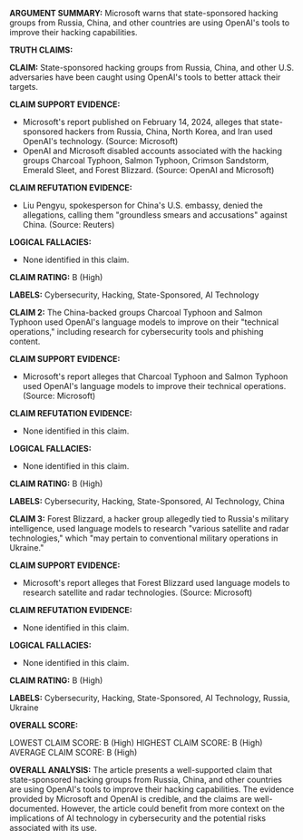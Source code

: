 **ARGUMENT SUMMARY:** Microsoft warns that state-sponsored hacking groups from Russia, China, and other countries are using OpenAI's tools to improve their hacking capabilities.

**TRUTH CLAIMS:**

**CLAIM:** State-sponsored hacking groups from Russia, China, and other U.S. adversaries have been caught using OpenAI's tools to better attack their targets.

**CLAIM SUPPORT EVIDENCE:**

* Microsoft's report published on February 14, 2024, alleges that state-sponsored hackers from Russia, China, North Korea, and Iran used OpenAI's technology. (Source: Microsoft)
* OpenAI and Microsoft disabled accounts associated with the hacking groups Charcoal Typhoon, Salmon Typhoon, Crimson Sandstorm, Emerald Sleet, and Forest Blizzard. (Source: OpenAI and Microsoft)

**CLAIM REFUTATION EVIDENCE:**

* Liu Pengyu, spokesperson for China's U.S. embassy, denied the allegations, calling them "groundless smears and accusations" against China. (Source: Reuters)

**LOGICAL FALLACIES:**

* None identified in this claim.

**CLAIM RATING:** B (High)

**LABELS:** Cybersecurity, Hacking, State-Sponsored, AI Technology

**CLAIM 2:** The China-backed groups Charcoal Typhoon and Salmon Typhoon used OpenAI's language models to improve on their "technical operations," including research for cybersecurity tools and phishing content.

**CLAIM SUPPORT EVIDENCE:**

* Microsoft's report alleges that Charcoal Typhoon and Salmon Typhoon used OpenAI's language models to improve their technical operations. (Source: Microsoft)

**CLAIM REFUTATION EVIDENCE:**

* None identified in this claim.

**LOGICAL FALLACIES:**

* None identified in this claim.

**CLAIM RATING:** B (High)

**LABELS:** Cybersecurity, Hacking, State-Sponsored, AI Technology, China

**CLAIM 3:** Forest Blizzard, a hacker group allegedly tied to Russia's military intelligence, used language models to research "various satellite and radar technologies," which "may pertain to conventional military operations in Ukraine."

**CLAIM SUPPORT EVIDENCE:**

* Microsoft's report alleges that Forest Blizzard used language models to research satellite and radar technologies. (Source: Microsoft)

**CLAIM REFUTATION EVIDENCE:**

* None identified in this claim.

**LOGICAL FALLACIES:**

* None identified in this claim.

**CLAIM RATING:** B (High)

**LABELS:** Cybersecurity, Hacking, State-Sponsored, AI Technology, Russia, Ukraine

**OVERALL SCORE:**

LOWEST CLAIM SCORE: B (High)
HIGHEST CLAIM SCORE: B (High)
AVERAGE CLAIM SCORE: B (High)

**OVERALL ANALYSIS:** The article presents a well-supported claim that state-sponsored hacking groups from Russia, China, and other countries are using OpenAI's tools to improve their hacking capabilities. The evidence provided by Microsoft and OpenAI is credible, and the claims are well-documented. However, the article could benefit from more context on the implications of AI technology in cybersecurity and the potential risks associated with its use.
